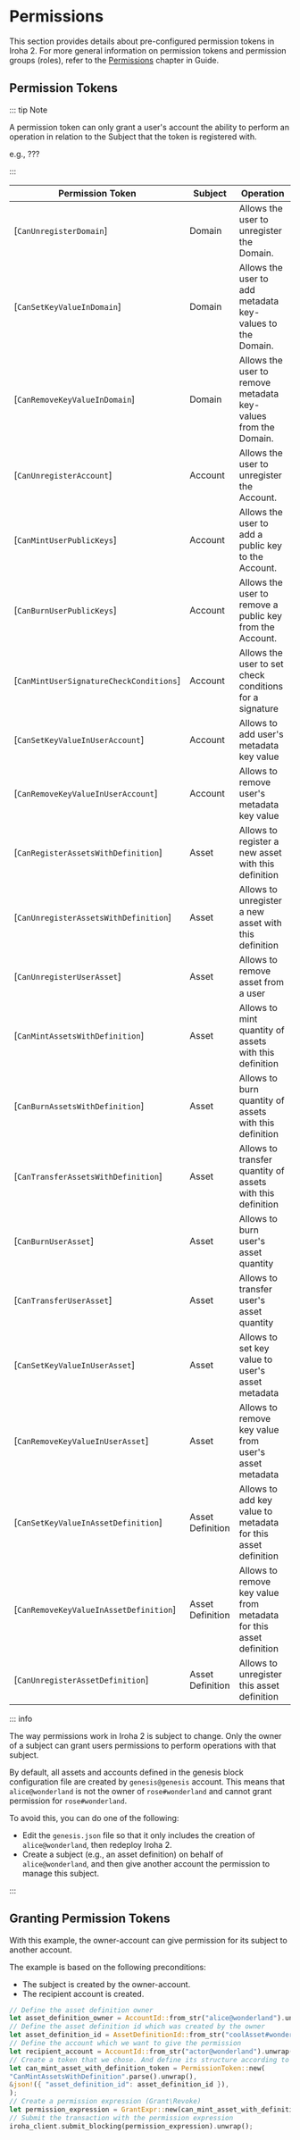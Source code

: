 # Permissions

This section provides details about pre-configured permission tokens in Iroha 2. For more general information on permission tokens and permission groups (roles), refer to the [Permissions](/guide/blockchain/permissions) chapter in Guide.

## Permission Tokens

::: tip Note

A permission token can only grant a user's account the ability to perform an operation in relation to the Subject that the token is registered with.

e.g., ???

:::

| Permission Token                        | Subject          | Operation                                                          |
|-----------------------------------------|------------------|--------------------------------------------------------------------|
| [`CanUnregisterDomain`]                 | Domain           | Allows the user to unregister the Domain.                  |
| [`CanSetKeyValueInDomain`]              | Domain           | Allows the user to add metadata key-values to the Domain.  |
| [`CanRemoveKeyValueInDomain`]           | Domain           | Allows the user to remove metadata key-values from the Domain.                      |
| [`CanUnregisterAccount`]                | Account          | Allows the user to unregister the Account.                                   |
| [`CanMintUserPublicKeys`]               | Account          | Allows the user to add a public key to the Account.                           |
| [`CanBurnUserPublicKeys`]               | Account          | Allows the user to remove a public key from the Account.                     |
| [`CanMintUserSignatureCheckConditions`] | Account          | Allows the user to set check conditions for a signature                     |
| [`CanSetKeyValueInUserAccount`]         | Account          | Allows to add user's metadata key value                            |
| [`CanRemoveKeyValueInUserAccount`]      | Account          | Allows to remove user's metadata key value                         |
| [`CanRegisterAssetsWithDefinition`]     | Asset            | Allows to register a new asset with this definition                |
| [`CanUnregisterAssetsWithDefinition`]   | Asset            | Allows to unregister a new asset with this definition              |
| [`CanUnregisterUserAsset`]              | Asset            | Allows to remove asset from a user                                 |
| [`CanMintAssetsWithDefinition`]         | Asset            | Allows to mint quantity of assets with this definition             |
| [`CanBurnAssetsWithDefinition`]         | Asset            | Allows to burn quantity of assets with this definition             |
| [`CanTransferAssetsWithDefinition`]     | Asset            | Allows to transfer quantity of assets with this definition         |
| [`CanBurnUserAsset`]                    | Asset            | Allows to burn user's asset quantity                               |
| [`CanTransferUserAsset`]                | Asset            | Allows to transfer user's asset quantity                           |
| [`CanSetKeyValueInUserAsset`]           | Asset            | Allows to set key value to user's asset metadata                   |
| [`CanRemoveKeyValueInUserAsset`]        | Asset            | Allows to remove key value from user's asset metadata              |
| [`CanSetKeyValueInAssetDefinition`]     | Asset Definition | Allows to add key value to metadata for this asset definition      |
| [`CanRemoveKeyValueInAssetDefinition`]  | Asset Definition | Allows to remove key value from metadata for this asset definition |
| [`CanUnregisterAssetDefinition`]        | Asset Definition | Allows to unregister this asset definition                         |

::: info

The way permissions work in Iroha 2 is subject to change.
Only the owner of a subject can grant users permissions to perform operations with that subject.

By default, all assets and accounts defined in the genesis block configuration file are created by `genesis@genesis` account.
This means that `alice@wonderland` is not the owner of `rose#wonderland` and cannot grant permission for `rose#wonderland`.

To avoid this, you can do one of the following:
- Edit the `genesis.json` file so that it only includes the creation of `alice@wonderland`, then redeploy Iroha 2.
- Create a subject (e.g., an asset definition) on behalf of `alice@wonderland`, and then give another account the permission to manage this subject.

:::

## Granting Permission Tokens

With this example, the owner-account can give permission for its subject to another account.

The example is based on the following preconditions:
- The subject is created by the owner-account.
- The recipient account is created.

```rust
// Define the asset definition owner
let asset_definition_owner = AccountId::from_str("alice@wonderland").unwrap();
// Define the asset definition id which was created by the owner
let asset_definition_id = AssetDefinitionId::from_str("coolAsset#wonderland").unwrap();
// Define the account which we want to give the permission
let recipient_account = AccountId::from_str("actor@wonderland").unwrap();
// Create a token that we chose. And define its structure according to `iroha_executor\smart_contract\executor\src\default.rs`
let can_mint_asset_with_definition_token = PermissionToken::new(
"CanMintAssetsWithDefinition".parse().unwrap(),
&json!({ "asset_definition_id": asset_definition_id }),
);
// Create a permission expression (Grant\Revoke)
let permission_expression = GrantExpr::new(can_mint_asset_with_definition_token, recipients_account);
// Submit the transaction with the permission expression
iroha_client.submit_blocking(permission_expression).unwrap();
```
